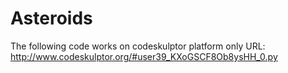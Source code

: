 # Asteroids
The following code works on codeskulptor platform only
URL:  http://www.codeskulptor.org/#user39_KXoGSCF8Ob8ysHH_0.py
